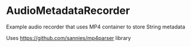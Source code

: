# AudioMetadataRecorder
Example audio recorder that uses MP4 container to store String metadata

Uses https://github.com/sannies/mp4parser library

